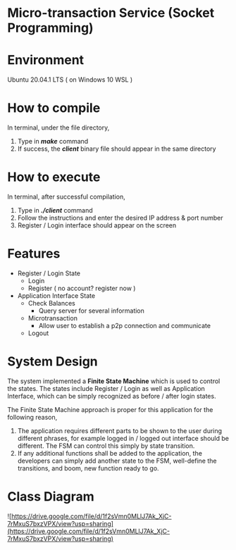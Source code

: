 # Micro-transaction Service (Socket Programming)

# Environment
Ubuntu 20.04.1 LTS ( on Windows 10 WSL )

# How to compile
In terminal, under the file directory, 

1. Type in ***make*** command
2. If success, the ***client*** binary file should appear in the same directory

# How to execute
In terminal, after successful compilation,

1. Type in ***./client*** command
2. Follow the instructions and enter the desired IP address & port number
3. Register / Login interface should appear on the screen

# Features
- Register / Login State
    - Login
    - Register ( no account? register now )
- Application Interface State
    - Check Balances
        - Query server for several information
    - Microtransaction
        - Allow user to establish a p2p connection and communicate
    - Logout

# System Design
The system implemented a **Finite State Machine** which is used to control the states. The states include Register / Login as well as Application Interface, which can be simply recognized as before / after login states.

The Finite State Machine approach is proper for this application for the following reason,

1. The application requires different parts to be shown to the user during different phrases, for example logged in / logged out interface should be different. The FSM can control this simply by state transition.
2. If any additional functions shall be added to the application, the developers can simply add another state to the FSM, well-define the transitions, and boom, new function ready to go.

# Class Diagram
![https://drive.google.com/file/d/1f2sVmn0MLlJ7Ak_XjC-7rMxuS7bxzVPX/view?usp=sharing](https://drive.google.com/file/d/1f2sVmn0MLlJ7Ak_XjC-7rMxuS7bxzVPX/view?usp=sharing)
